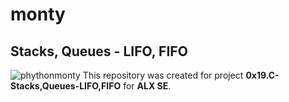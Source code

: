 # monty
## Stacks, Queues - LIFO, FIFO
![phythonmonty](https://grijalvo.com/wordpress/wp-content/uploads/2015/12/Make_tea_not_love.jpg)
This repository was created for project **0x19.C-Stacks,Queues-LIFO,FIFO** for **ALX SE**.

## 
